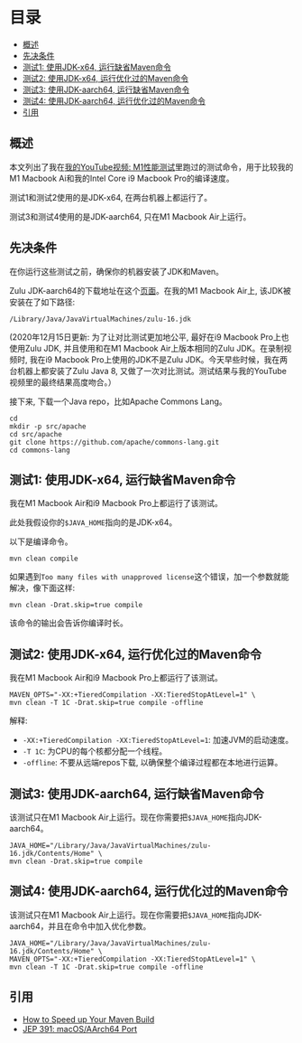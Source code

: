 # 目录
- [概述](#概述)
- [先决条件](#先决条件)
- [测试1: 使用JDK-x64, 运行缺省Maven命令](#测试1-使用JDK-x64-运行缺省Maven命令)
- [测试2: 使用JDK-x64, 运行优化过的Maven命令](#测试2-使用JDK-x64-运行优化过的Maven命令)
- [测试3: 使用JDK-aarch64, 运行缺省Maven命令](#测试3-使用JDK-aarch64-运行缺省Maven命令)
- [测试4: 使用JDK-aarch64, 运行优化过的Maven命令](#测试4-使用JDK-aarch64-运行优化过的Maven命令)
- [引用](#引用)

## 概述
本文列出了我在[我的YouTube视频: M1性能测试](https://youtu.be/o6q8zPmfVLU)里跑过的测试命令，用于比较我的M1 Macbook Ai和我的Intel Core i9 Macbook Pro的编译速度。

测试1和测试2使用的是JDK-x64, 在两台机器上都运行了。

测试3和测试4使用的是JDK-aarch64, 只在M1 Macbook Air上运行。

## 先决条件
在你运行这些测试之前，确保你的机器安装了JDK和Maven。

Zulu JDK-aarch64的下载地址在这个[页面](https://www.azul.com/downloads/zulu-community/?os=macos&architecture=arm-64-bit&package=jdk)。在我的M1 Macbook Air上, 该JDK被安装在了如下路径: 
```
/Library/Java/JavaVirtualMachines/zulu-16.jdk
```

(2020年12月15日更新: 为了让对比测试更加地公平, 最好在i9 Macbook Pro上也使用Zulu JDK, 并且使用和在M1 Macbook Air上版本相同的Zulu JDK。在录制视频时, 我在i9 Macbook Pro上使用的JDK不是Zulu JDK。今天早些时候，我在两台机器上都安装了Zulu Java 8, 又做了一次对比测试。测试结果与我的YouTube视频里的最终结果高度吻合。）

接下来, 下载一个Java repo，比如Apache Commons Lang。
```
cd
mkdir -p src/apache
cd src/apache
git clone https://github.com/apache/commons-lang.git
cd commons-lang
```
## 测试1: 使用JDK-x64, 运行缺省Maven命令

我在M1 Macbook Air和i9 Macbook Pro上都运行了该测试。

此处我假设你的`$JAVA_HOME`指向的是JDK-x64。

以下是编译命令。
```
mvn clean compile
```

如果遇到`Too many files with unapproved license`这个错误，加一个参数就能解决，像下面这样: 
```
mvn clean -Drat.skip=true compile
```

该命令的输出会告诉你编译时长。

## 测试2: 使用JDK-x64, 运行优化过的Maven命令

我在M1 Macbook Air和i9 Macbook Pro上都运行了该测试。

```
MAVEN_OPTS="-XX:+TieredCompilation -XX:TieredStopAtLevel=1" \
mvn clean -T 1C -Drat.skip=true compile -offline
```

解释:
- `-XX:+TieredCompilation -XX:TieredStopAtLevel=1`: 加速JVM的启动速度。
- `-T 1C`: 为CPU的每个核都分配一个线程。
- `-offline`: 不要从远端repos下载, 以确保整个编译过程都在本地进行运算。

## 测试3: 使用JDK-aarch64, 运行缺省Maven命令

该测试只在M1 Macbook Air上运行。现在你需要把`$JAVA_HOME`指向JDK-aarch64。
```
JAVA_HOME="/Library/Java/JavaVirtualMachines/zulu-16.jdk/Contents/Home" \
mvn clean -Drat.skip=true compile
```

## 测试4: 使用JDK-aarch64, 运行优化过的Maven命令

该测试只在M1 Macbook Air上运行。现在你需要把`$JAVA_HOME`指向JDK-aarch64，并且在命令中加入优化参数。

```
JAVA_HOME="/Library/Java/JavaVirtualMachines/zulu-16.jdk/Contents/Home" \
MAVEN_OPTS="-XX:+TieredCompilation -XX:TieredStopAtLevel=1" \
mvn clean -T 1C -Drat.skip=true compile -offline
```

## 引用
- [How to Speed up Your Maven Build](https://www.jrebel.com/blog/how-to-speed-up-your-maven-build)
- [JEP 391: macOS/AArch64 Port](https://bugs.openjdk.java.net/browse/JDK-8251280)
